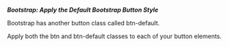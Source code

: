 ***Bootstrap: Apply the Default Bootstrap Button Style***

Bootstrap has another button class called btn-default.

Apply both the btn and btn-default classes to each of your button elements.
